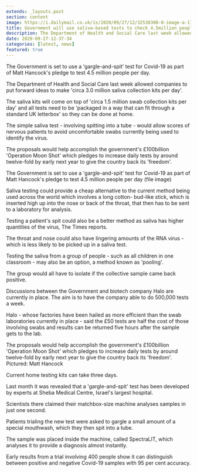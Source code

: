 ```yaml
---
extends: _layouts.post
section: content
image: https://i.dailymail.co.uk/1s/2020/09/27/12/32538300-0-image-a-17_1601206399058.jpg 
title: Government will use saliva-based tests to check 4.5million people a day 
description: The Department of Health and Social Care last week allowed companies to put forward ideas to make circa 3.0 million saliva collection kits per day.  It would help accomplish  Operation Moon Shot. 
date: 2020-09-27-12-37-34 
categories: [latest, news] 
featured: true 
--- 
```

The Government is set to use a 'gargle-and-spit' test for Covid-19 as part of Matt Hancock's pledge to test 4.5 million people per day. 

The Department of Health and Social Care last week allowed companies to put forward ideas to make 'circa 3.0 million saliva collection kits per day'.

The saliva kits will come on top of 'circa 1.5 million swab collection kits per day' and all tests need to be 'packaged in a way that can fit through a standard UK letterbox' so they can be done at home. 

The simple saliva test - involving spitting into a tube - would allow scores of nervous patients to avoid uncomfortable swabs currently being used to identify the virus.

The proposals would help accomplish the government's £100billion 'Operation Moon Shot' which pledges to increase daily tests by around twelve-fold by early next year to give the country back its 'freedom'. 

The Government is set to use a 'gargle-and-spit' test for Covid-19 as part of Matt Hancock's pledge to test 4.5 million people per day (file image)  





Saliva testing could provide a cheap alternative to the current method being used across the world which involves a long cotton- bud-like stick, which is inserted high up into the nose or back of the throat, that then has to be sent to a laboratory for analysis. 

Testing a patient's spit could also be a better method as saliva has higher quantities of the virus, The Times reports.

The throat and nose could also have lingering amounts of the RNA virus - which is less likely to be picked up in a saliva test. 

Testing the saliva from a group of people - such as all children in one classroom - may also be an option, a method known as 'pooling'.

The group would all have to isolate if the collective sample came back positive.

Discussions between the Government and biotech company Halo are currently in place. The aim is to have the company able to do 500,000 tests a week.

Halo - whose factories have been hailed as more efficient than the swab laboratories currently in place - said the £50 tests are half the cost of those involving swabs and results can be returned five hours after the sample gets to the lab.

The proposals would help accomplish the government's £100billion 'Operation Moon Shot' which pledges to increase daily tests by around twelve-fold by early next year to give the country back its 'freedom'. Pictured: Matt Hancock



Current home testing kits can take three days.

Last month it was revealed that a 'gargle-and-spit' test has been developed by experts at Sheba Medical Centre, Israel's largest hospital.

Scientists there claimed their matchbox-size machine analyses samples in just one second. 

Patients trialing the new test were asked to gargle a small amount of a special mouthwash, which they then spit into a tube. 

The sample was placed inside the machine, called SpectraLIT, which analyses it to provide a diagnosis almost instantly.

Early results from a trial involving 400 people show it can distinguish between positive and negative Covid-19 samples with 95 per cent accuracy.

